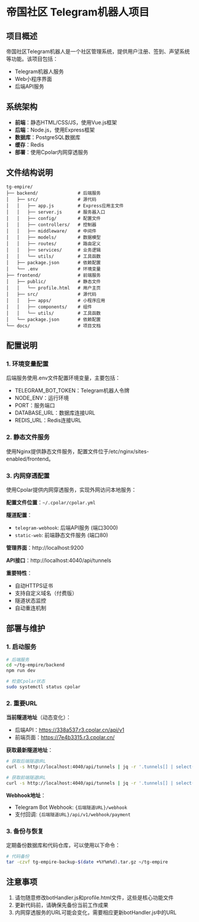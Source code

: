 # 帝国社区 Telegram机器人项目

## 项目概述
帝国社区Telegram机器人是一个社区管理系统，提供用户注册、签到、声望系统等功能。该项目包括：
- Telegram机器人服务
- Web小程序界面
- 后端API服务

## 系统架构
- **前端**：静态HTML/CSS/JS，使用Vue.js框架
- **后端**：Node.js，使用Express框架
- **数据库**：PostgreSQL数据库
- **缓存**：Redis
- **部署**：使用Cpolar内网穿透服务

## 文件结构说明
```
tg-empire/
├── backend/               # 后端服务
│   ├── src/               # 源代码
│   │   ├── app.js         # Express应用主文件
│   │   ├── server.js      # 服务器入口
│   │   ├── config/        # 配置文件
│   │   ├── controllers/   # 控制器
│   │   ├── middleware/    # 中间件
│   │   ├── models/        # 数据模型
│   │   ├── routes/        # 路由定义
│   │   ├── services/      # 业务逻辑
│   │   └── utils/         # 工具函数
│   ├── package.json       # 依赖配置
│   └── .env               # 环境变量
├── frontend/              # 前端服务
│   ├── public/            # 静态文件
│   │   └── profile.html   # 用户主页
│   ├── src/               # 源代码
│   │   ├── apps/          # 小程序应用
│   │   ├── components/    # 组件
│   │   └── utils/         # 工具函数
│   └── package.json       # 依赖配置
└── docs/                  # 项目文档
```

## 配置说明
### 1. 环境变量配置
后端服务使用.env文件配置环境变量，主要包括：
- TELEGRAM_BOT_TOKEN：Telegram机器人令牌
- NODE_ENV：运行环境
- PORT：服务端口
- DATABASE_URL：数据库连接URL
- REDIS_URL：Redis连接URL

### 2. 静态文件服务
使用Nginx提供静态文件服务，配置文件位于/etc/nginx/sites-enabled/frontend。

### 3. 内网穿透配置
使用Cpolar提供内网穿透服务，实现外网访问本地服务：

**配置文件位置**：`~/.cpolar/cpolar.yml`

**隧道配置**：
- `telegram-webhook`: 后端API服务 (端口3000)
- `static-web`: 前端静态文件服务 (端口80)

**管理界面**：http://localhost:9200

**API接口**：http://localhost:4040/api/tunnels

**重要特性**：
- 自动HTTPS证书
- 支持自定义域名（付费版）
- 隧道状态监控
- 自动重连机制

## 部署与维护
### 1. 启动服务
```bash
# 后端服务
cd ~/tg-empire/backend
npm run dev

# 检查Cpolar状态
sudo systemctl status cpolar
```

### 2. 重要URL
**当前隧道地址**（动态变化）：
- 后端API：https://338a537.r3.cpolar.cn/api/v1
- 前端页面：https://7e4b3315.r3.cpolar.cn/

**获取最新隧道地址**：
```bash
# 获取后端隧道URL
curl -s http://localhost:4040/api/tunnels | jq -r '.tunnels[] | select(.name=="telegram-webhook") | .public_url'

# 获取前端隧道URL
curl -s http://localhost:4040/api/tunnels | jq -r '.tunnels[] | select(.name=="static-web") | .public_url'
```

**Webhook地址**：
- Telegram Bot Webhook: `{后端隧道URL}/webhook`
- 支付回调: `{后端隧道URL}/api/v1/webhook/payment`

### 3. 备份与恢复
定期备份数据库和代码仓库，可以使用以下命令：
```bash
# 代码备份
tar -czvf tg-empire-backup-$(date +%Y%m%d).tar.gz ~/tg-empire
```

## 注意事项
1. 请勿随意修改botHandler.js和profile.html文件，这些是核心功能文件
2. 更新代码前，请确保先备份当前工作成果
3. 内网穿透服务的URL可能会变化，需要相应更新botHandler.js中的URL

